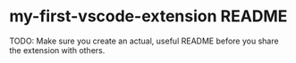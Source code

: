 # my-first-vscode-extension README

TODO:
Make sure you create an actual, useful README before you share the extension with others.
